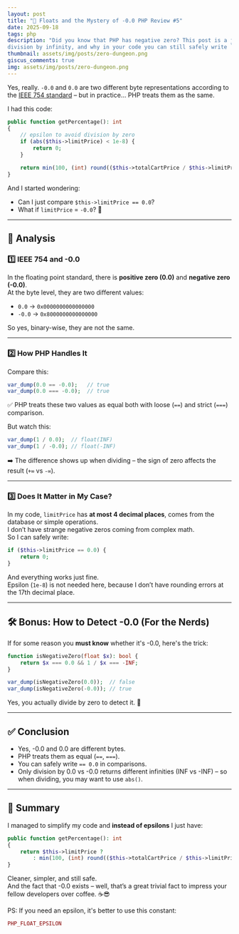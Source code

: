 ```yaml
---
layout: post
title: "🧐 Floats and the Mystery of -0.0 PHP Review #5"
date: 2025-09-18
tags: php
description: "Did you know that PHP has negative zero? This post is a journey through the world of negative zeros, 
division by infinity, and why in your code you can still safely write `== 0.0`."
thumbnail: assets/img/posts/zero-dungeon.png
giscus_comments: true
img: assets/img/posts/zero-dungeon.png
---
```


Yes, really. `-0.0` and `0.0` are two different byte representations according to the [IEEE 754 standard](https://en.wikipedia.org/wiki/IEEE_754) – but in practice… PHP treats them as the same.

I had this code:

```php
public function getPercentage(): int
{
    // epsilon to avoid division by zero
    if (abs($this->limitPrice) < 1e-8) {
        return 0;
    }

    return min(100, (int) round(($this->totalCartPrice / $this->limitPrice) * 100));
}
```

And I started wondering:

- Can I just compare `$this->limitPrice == 0.0`?
- What if `limitPrice` = `-0.0`? 🤯

---

## 🔬 Analysis

### 1️⃣ IEEE 754 and -0.0

In the floating point standard, there is **positive zero (0.0)** and **negative zero (-0.0)**.  
At the byte level, they are two different values:

- `0.0` → `0x0000000000000000`
- `-0.0` → `0x8000000000000000`

So yes, binary-wise, they are not the same.

---

### 2️⃣ How PHP Handles It

Compare this:

```php
var_dump(0.0 == -0.0);   // true
var_dump(0.0 === -0.0);  // true
```

✅ PHP treats these two values as equal both with loose (`==`) and strict (`===`) comparison.

But watch this:

```php
var_dump(1 / 0.0);  // float(INF)
var_dump(1 / -0.0); // float(-INF)
```

➡️ The difference shows up when dividing – the sign of zero affects the result (`+∞` vs `-∞`).

---

### 3️⃣ Does It Matter in My Case?

In my code, `limitPrice` has **at most 4 decimal places**, comes from the database or simple operations.  
I don’t have strange negative zeros coming from complex math.  
So I can safely write:

```php
if ($this->limitPrice == 0.0) {
    return 0;
}
```

And everything works just fine.  
Epsilon (`1e-8`) is not needed here, because I don’t have rounding errors at the 17th decimal place.

---

## 🛠 Bonus: How to Detect -0.0 (For the Nerds)

If for some reason you **must know** whether it's -0.0, here's the trick:

```php
function isNegativeZero(float $x): bool {
    return $x === 0.0 && 1 / $x === -INF;
}

var_dump(isNegativeZero(0.0));  // false
var_dump(isNegativeZero(-0.0)); // true
```

Yes, you actually divide by zero to detect it. 🧪

---

## ✅ Conclusion

- Yes, -0.0 and 0.0 are different bytes.
- PHP treats them as equal (`==`, `===`).
- You can safely write `== 0.0` in comparisons.
- Only division by 0.0 vs -0.0 returns different infinities (INF vs -INF) – so when dividing, you may want to use `abs()`.

---

## 🎉 Summary

I managed to simplify my code and **instead of epsilons** I just have:

```php
public function getPercentage(): int
{
    return $this->limitPrice ?
        : min(100, (int) round(($this->totalCartPrice / $this->limitPrice) * 100)) : 0;
}
```

Cleaner, simpler, and still safe.  
And the fact that -0.0 exists – well, that’s a great trivial fact to impress your fellow developers over coffee. ☕️😎

PS: If you need an epsilon, it's better to use this constant:

```php
PHP_FLOAT_EPSILON
```
